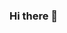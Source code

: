 ### Hi there 👋

<!--
**raptmagelundero/raptmagelundero** is a ✨ _special_ ✨ repository because its `README.md` (this file) appears on your GitHub profile.

Here are some ideas to get you started:

Time to work
-->
